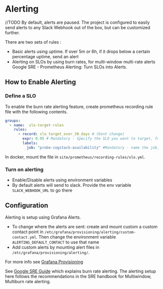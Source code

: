 # Alerting
//TODO
By default, alerts are paused. The project is configured to easily send alerts to any Slack Webhook out of the box, but can be customized further. 
 
There are two sets of rules :

- Basic alerts using uptime. If over 5m or 6h, if it drops below a certain percentage uptime, send an alert
- Alerting on SLOs by using burn rates, for multi-window multi-rate alerts Google SRE - Prometheus Alerting: Turn SLOs into Alerts. 



## How to Enable Alerting

### Define a SLO
To enable the burn rate alerting feature, create prometheus recording rule file with the following contents.

```yaml
groups:
  - name:  slo-target-rules
    rules:
      - record: slo_target_over_30_days # (Dont change)
        expr: 0.95 # Mandatory - Specify the SLO you want to target, for example 0.95 for 95% uptime over 30 days
        labels:
          job: "probe-cogstack-availability" #Mandatory - name the job, which must match the job in the probe targets defined
```

In docker, mount the file in `site/prometheus/recording-rules/slo.yml`.

### Turn on alerting
- Enable/Disable alerts using environment variables 
- By default alerts will send to slack. Provide the env variable `SLACK_WEBHOOK_URL` to go there


## Configuration

Alerting is setup using Grafana Alerts. 
- To change where the alerts are sent: create and mount custom a custom contact point in `/etc/grafana/provisioning/alerting/custom-contact.yml`. Then change the environment variable `ALERTING_DEFAULT_CONTACT` to use that name
- Add custom alerts by mounting alert files in `/etc/grafana/provisioning/alerting/`.

For more info see [Grafana Provisioning](https://grafana.com/docs/grafana/latest/alerting/set-up/provision-alerting-resources/)

See [Google SRE Guide](https://sre.google/workbook/alerting-on-slos/#4-alert-on-burn-rate) which explains burn rate alerting. The alerting setup here follows the recommendations in the SRE handbook for Multiwindow, Multiburn rate alerting.